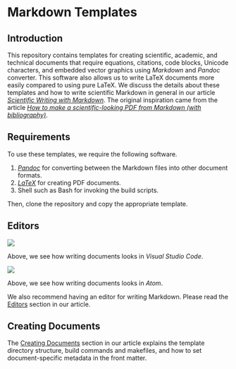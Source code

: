 # Markdown Templates
## Introduction
This repository contains templates for creating scientific, academic, and technical documents that require equations, citations, code blocks, Unicode characters, and embedded vector graphics using *Markdown* and *Pandoc* converter. This software also allows us to write LaTeX documents more easily compared to using pure LaTeX. We discuss the details about these templates and how to write scientific Markdown in general in our article [*Scientific Writing with Markdown*](https://jaantollander.com/post/scientific-writing-with-markdown/). The original inspiration came from the article [*How to make a scientific-looking PDF from Markdown (with bibliography)*](https://gist.github.com/maxogden/97190db73ac19fc6c1d9beee1a6e4fc8).

## Requirements
To use these templates, we require the following software.

1) [*Pandoc*](https://pandoc.org/) for converting between the Markdown files into other document formats.
2) [*LaTeX*](https://www.latex-project.org/) for creating PDF documents.
3) Shell such as Bash for invoking the build scripts.

Then, clone the repository and copy the appropriate template.

## Editors
![](images/markdown-templates-vscode.png)

Above, we see how writing documents looks in *Visual Studio Code*.

![](images/markdown-templates-atom.png)

Above, we see how writing documents looks in *Atom*.

We also recommend having an editor for writing Markdown. Please read the [Editors](https://jaantollander.com/post/scientific-writing-with-markdown/#editors) section in our article.

## Creating Documents
The [Creating Documents](https://jaantollander.com/post/scientific-writing-with-markdown/#creating-documents) section in our article explains the template directory structure, build commands and makefiles, and how to set document-specific metadata in the front matter.
